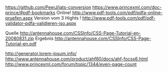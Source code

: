 https://github.com/PeerJ/jats-conversion
https://www.princexml.com/doc-prince/#pdf-bookmarks
Online! http://www.pdf-tools.com/pdf/pdfa-online-pruefen.aspx
Version vom 3 Hights !
http://www.pdf-tools.com/pdf/pdf-validator-pdfa-validieren-iso.aspx

Quelle
http://antennahouse.com/CSSInfo/CSS-Page-Tutorial-en-20080831.zip
Ergebnis
http://antennahouse.com/CSSInfo/CSS-Page-Tutorial-en.pdf

http://generator.lorem-ipsum.info/
http://www.antennahouse.com/product/ahf60/docs/ahf-focss6.html
http://www.princexml.com/forum/topic/1344/even-page-count